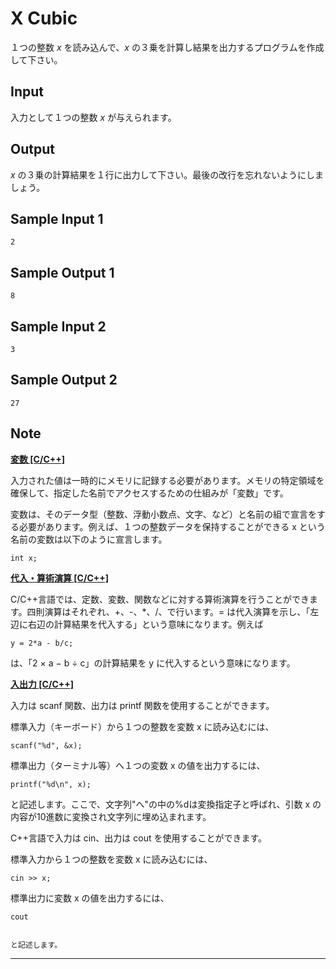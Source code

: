 X Cubic
=======

１つの整数 *x* を読み込んで、*x*
の３乗を計算し結果を出力するプログラムを作成して下さい。

Input
-----

入力として１つの整数 *x* が与えられます。

Output
------

*x*
の３乗の計算結果を１行に出力して下さい。最後の改行を忘れないようにしましょう。

Sample Input 1
--------------

    2

Sample Output 1
---------------

    8

Sample Input 2
--------------

    3

Sample Output 2
---------------

    27

Note
----

**[変数 [C/C++]](javascript:void(0))**

入力された値は一時的にメモリに記録する必要があります。メモリの特定領域を確保して、指定した名前でアクセスするための仕組みが「変数」です。

変数は、そのデータ型（整数、浮動小数点、文字、など）と名前の組で宣言をする必要があります。例えば、１つの整数データを保持することができる
x という名前の変数は以下のように宣言します。

    int x;

**[代入・算術演算 [C/C++]](javascript:void(0))**

C/C++言語では、定数、変数、関数などに対する算術演算を行うことができます。四則演算はそれぞれ、+、-、\*、/、で行います。=
は代入演算を示し、「左辺に右辺の計算結果を代入する」という意味になります。例えば

    y = 2*a - b/c;

は、「2 × a − b &div; c」の計算結果を y に代入するという意味になります。

**[入出力 [C/C++]](javascript:void(0))**

入力は scanf 関数、出力は printf 関数を使用することができます。

標準入力（キーボード）から１つの整数を変数 x に読み込むには、

    scanf("%d", &x);

標準出力（ターミナル等）へ１つの変数 x の値を出力するには、

    printf("%d\n", x);

と記述します。ここで、文字列"へ"の中の%dは変換指定子と呼ばれ、引数 x
の内容が10進数に変換され文字列に埋め込まれます。

C++言語で入力は cin、出力は cout を使用することができます。

標準入力から１つの整数を変数 x に読み込むには、

    cin >> x;

標準出力に変数 x の値を出力するには、

    cout 


    と記述します。

* * * * *

 

